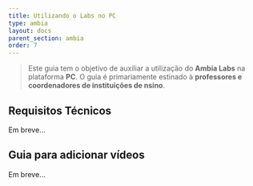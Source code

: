 ```yaml
---
title: Utilizando o Labs no PC
type: ambia
layout: docs
parent_section: ambia
order: 7
---
```


> Este guia tem o objetivo de auxiliar a utilização do **Ambia Labs** na plataforma **PC**. O guia é primariamente estinado à **professores e coordenadores de instituições de nsino**.

## Requisitos Técnicos

Em breve...

## Guia para adicionar vídeos


Em breve...
